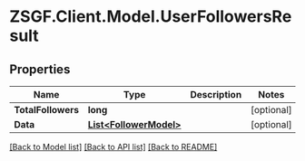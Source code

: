 # ZSGF.Client.Model.UserFollowersResult

## Properties

Name | Type | Description | Notes
------------ | ------------- | ------------- | -------------
**TotalFollowers** | **long** |  | [optional] 
**Data** | [**List&lt;FollowerModel&gt;**](FollowerModel.md) |  | [optional] 

[[Back to Model list]](../../README.md#documentation-for-models) [[Back to API list]](../../README.md#documentation-for-api-endpoints) [[Back to README]](../../README.md)

